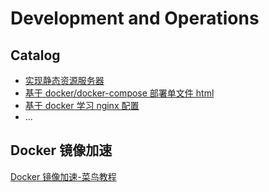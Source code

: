 # Development and Operations

## Catalog

- [实现静态资源服务器](https://github.com/tangzhenming/DevOps/tree/main/node_server)
- [基于 docker/docker-compose 部署单文件 html](https://github.com/tangzhenming/DevOps/tree/main/deploy_html)
- [基于 docker 学习 nginx 配置](https://github.com/tangzhenming/DevOps/tree/main/nginx_config)
- ...

## Docker 镜像加速

[Docker 镜像加速-菜鸟教程](https://www.runoob.com/docker/docker-mirror-acceleration.html)
